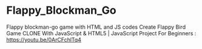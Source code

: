 # Flappy_Blockman_Go
Flappy blockman-go game with HTML and JS codes
Create Flappy Bird Game CLONE With JavaScript & HTML5 | JavaScript Project For Beginners : https://youtu.be/0ArCFchlTq4
